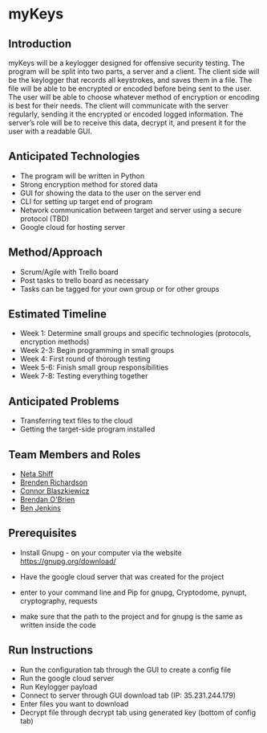 # myKeys

## Introduction

myKeys will be a keylogger designed for offensive security testing. The program will be split into two parts, a server and a client. The client side will be the keylogger that records all keystrokes, and saves them in a file. The file will be able to be encrypted or encoded before being sent to the user. The user will be able to choose whatever method of encryption or encoding is best for their needs. The client will communicate with the server regularly, sending it the encrypted or encoded logged information. The server’s role will be to receive this data, decrypt it, and present it for the user with a readable GUI.

## Anticipated Technologies

* The program will be written in Python
* Strong encryption method for stored data
* GUI for showing the data to the user on the server end
* CLI for setting up target end of program
* Network communication between target and server using a secure protocol (TBD)
* Google cloud for hosting server

## Method/Approach

* Scrum/Agile with Trello board
* Post tasks to trello board as necessary
* Tasks can be tagged for your own group or for other groups
    

## Estimated Timeline

* Week 1: Determine small groups and specific technologies (protocols, encryption methods)
* Week 2-3: Begin programming in small groups
* Week 4: First round of thorough testing
* Week 5-6: Finish small group responsibilities
* Week 7-8: Testing everything together

## Anticipated Problems

* Transferring text files to the cloud
* Getting the target-side program installed


## Team Members and Roles

* [Neta Shiff](https://github.com/netashiff/CIS-HM2-Shiff.git)
* [Brenden Richardson](https://github.com/BrendenRichardson/CIS350-HW2-Richardson.git)
* [Connor Blaszkiewicz](https://github.com/connorblask/CIS350-HW2-Blaszkiewicz/)
* [Brendan O'Brien](https://github.com/brendan7255/CIS350-HW2-Obrien)
* [Ben Jenkins](https://github.com/benjaminjenkins/CIS350-HW2-jenkins)

## Prerequisites
* Install Gnupg -  on your computer via the website https://gnupg.org/download/

* Have the google cloud server that was created for the project    

* enter to your command line and Pip for gnupg, Cryptodome, pynupt, cryptography, requests  

* make sure that the path to the project and for gnupg is the same as written inside the code

## Run Instructions
* Run the configuration tab through the GUI to create a config file
* Run the google cloud server
* Run Keylogger payload
* Connect to server through GUI download tab (IP: 35.231.244.179)
* Enter files you want to download
* Decrypt file through decrypt tab using generated key (bottom of config tab)


